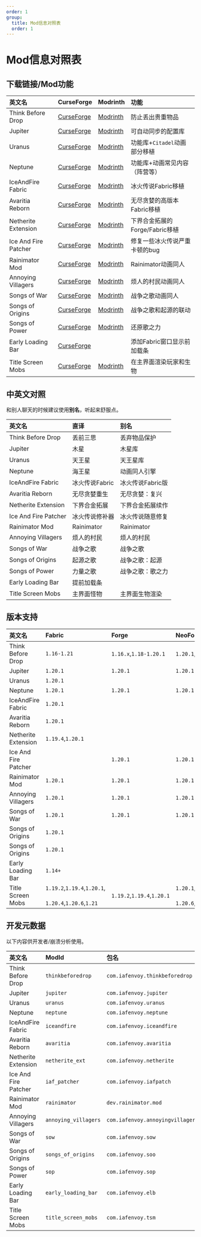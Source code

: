 ```yaml
---
order: 1
group: 
  title: Mod信息对照表
  order: 1
---
```


# Mod信息对照表

## 下载链接/Mod功能

| 英文名 | CurseForge | Modrinth | 功能 |
|:-|:-|:-|:-|
| Think Before Drop | [CurseForge](https://www.curseforge.com/minecraft/mc-mods/think-before-drop) | [Modrinth](https://modrinth.com/mod/thinkbeforedrop) | 防止丢出贵重物品 |
| Jupiter | [CurseForge](https://www.curseforge.com/minecraft/mc-mods/jupiter) | [Modrinth](https://modrinth.com/mod/jupiter) | 可自动同步的配置库 |
| Uranus | [CurseForge](https://www.curseforge.com/minecraft/mc-mods/uranus) | [Modrinth](https://modrinth.com/mod/uranus) | 功能库+`Citadel`动画部分移植 |
| Neptune | [CurseForge](https://www.curseforge.com/minecraft/mc-mods/neptune-lib) | [Modrinth](https://modrinth.com/mod/neptune) | 功能库+动画常见内容（阵营等） |
| IceAndFire Fabric | [CurseForge](https://www.curseforge.com/minecraft/mc-mods/iceandfire-fabric) | [Modrinth](https://modrinth.com/mod/iceandfire-fabric) | 冰火传说Fabric移植 |
| Avaritia Reborn | [CurseForge](https://www.curseforge.com/minecraft/mc-mods/avaritiareborn) | [Modrinth](https://modrinth.com/mod/avaritiareborn) | 无尽贪婪的高版本Fabric移植 |
| Netherite Extension | [CurseForge](https://www.curseforge.com/minecraft/mc-mods/netherite-extension) | [Modrinth](https://modrinth.com/mod/netheriteextension) | 下界合金拓展的Forge/Fabric移植 |
| Ice And Fire Patcher | [CurseForge](https://www.curseforge.com/minecraft/mc-mods/ice-and-fire-patcher) | [Modrinth](https://modrinth.com/mod/iaf-patcher) | 修复一些冰火传说严重卡顿的bug |
| Rainimator Mod | [CurseForge](https://www.curseforge.com/minecraft/mc-mods/rainimatormod) | [Modrinth](https://modrinth.com/mod/rainimatormod) | Rainimator动画同人 |
| Annoying Villagers | [CurseForge](https://www.curseforge.com/minecraft/mc-mods/annoying-villagers) | [Modrinth](https://modrinth.com/mod/annoyingvillagers) | 烦人的村民动画同人 |
| Songs of War | [CurseForge](https://www.curseforge.com/minecraft/mc-mods/songs-of-war) | [Modrinth](https://modrinth.com/mod/songs-of-war) | 战争之歌动画同人 |
| Songs of Origins | [CurseForge](https://www.curseforge.com/minecraft/mc-mods/songs-of-origins) | [Modrinth](https://modrinth.com/mod/songs-of-origins) | 战争之歌和起源的联动 |
| Songs of Power | [CurseForge](https://www.curseforge.com/minecraft/mc-mods/songs-of-power) | [Modrinth](https://modrinth.com/mod/songs-of-power) | 还原歌之力 |
| Early Loading Bar | [CurseForge](https://www.curseforge.com/minecraft/mc-mods/early-loading-bar) |  | 添加Fabric窗口显示前加载条 |
| Title Screen Mobs | [CurseForge](https://www.curseforge.com/minecraft/mc-mods/title-screen-mobs) | [Modrinth](https://modrinth.com/mod/title-screen-mobs) | 在主界面渲染玩家和生物 |

## 中英文对照

和别人聊天的时候建议使用**别名**，听起来舒服点。

| 英文名 | 直译 | 别名 |
|:-|:-|:-|
| Think Before Drop | 丢前三思 | 丢弃物品保护 |
| Jupiter | 木星 | 木星库 |
| Uranus | 天王星 | 天王星库 |
| Neptune | 海王星 | 动画同人引擎 |
| IceAndFire Fabric | 冰火传说Fabric | 冰火传说Fabric版 |
| Avaritia Reborn | 无尽贪婪重生 | 无尽贪婪：复兴 |
| Netherite Extension | 下界合金拓展 | 下界合金拓展续作 |
| Ice And Fire Patcher | 冰火传说修补器 | 冰火传说随意修复 |
| Rainimator Mod | Rainimator | Rainimator |
| Annoying Villagers | 烦人的村民 | 烦人的村民 |
| Songs of War | 战争之歌 | 战争之歌 |
| Songs of Origins | 起源之歌 | 战争之歌：起源 |
| Songs of Power | 力量之歌 | 战争之歌：歌之力 |
| Early Loading Bar | 提前加载条 |  |
| Title Screen Mobs | 主界面怪物 | 主界面生物渲染 |

## 版本支持

| 英文名 | Fabric | Forge | NeoForge |
|:-|:-|:-|:-|
| Think Before Drop | `1.16-1.21` | `1.16.x`,`1.18-1.20.1` | `1.20.1`,`1.21` |
| Jupiter | `1.20.1` | `1.20.1` | `1.20.1` |
| Uranus | `1.20.1` |  |  |
| Neptune | `1.20.1` | `1.20.1` | `1.20.1` |
| IceAndFire Fabric | `1.20.1` |  |  |
| Avaritia Reborn | `1.20.1` |  |  |
| Netherite Extension | `1.19.4`,`1.20.1` |  |  |
| Ice And Fire Patcher |  | `1.20.1` | `1.20.1` |
| Rainimator Mod | `1.20.1` | `1.20.1` | `1.20.1` |
| Annoying Villagers | `1.20.1` | `1.20.1` | `1.20.1` |
| Songs of War | `1.20.1` | `1.20.1` | `1.20.1` |
| Songs of Origins | `1.20.1` |  |  |
| Songs of Origins | `1.20.1` |  |  |
| Early Loading Bar | `1.14+` |  |  |
| Title Screen Mobs | `1.19.2`,`1.19.4`,`1.20.1`,<br></br>`1.20.4`,`1.20.6`,`1.21` | `1.19.2`,`1.19.4`,`1.20.1` | `1.20.1`,`1.20.4`,<br></br>`1.20.6`,`1.21` |

## 开发元数据

以下内容供开发者/崩溃分析使用。

| 英文名 | ModId | 包名 |
|:-|:-|:-|
| Think Before Drop | `thinkbeforedrop` | `com.iafenvoy.thinkbeforedrop` |
| Jupiter | `jupiter` | `com.iafenvoy.jupiter` |
| Uranus | `uranus` | `com.iafenvoy.uranus` |
| Neptune | `neptune` | `com.iafenvoy.neptune` |
| IceAndFire Fabric | `iceandfire` | `com.iafenvoy.iceandfire` |
| Avaritia Reborn | `avaritia` | `com.iafenvoy.avaritia` |
| Netherite Extension | `netherite_ext` | `com.iafenvoy.netherite` |
| Ice And Fire Patcher | `iaf_patcher` | `com.iafenvoy.iafpatch` |
| Rainimator Mod | `rainimator` | `dev.rainimator.mod` |
| Annoying Villagers | `annoying_villagers` | `com.iafenvoy.annoyingvillagers` |
| Songs of War | `sow` | `com.iafenvoy.sow` |
| Songs of Origins | `songs_of_origins` | `com.iafenvoy.soo` |
| Songs of Power | `sop` | `com.iafenvoy.sop` |
| Early Loading Bar | `early_loading_bar` | `com.iafenvoy.elb` |
| Title Screen Mobs | `title_screen_mobs` | `com.iafenvoy.tsm` |